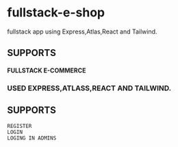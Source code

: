 # fullstack-e-shop
 fullstack app using Express,Atlas,React and Tailwind.
 ## SUPPORTS

#### FULLSTACK E-COMMERCE
### USED EXPRESS,ATLASS,REACT AND TAILWIND. 

## SUPPORTS

    REGISTER
    LOGIN
    LOGING IN ADMINS

